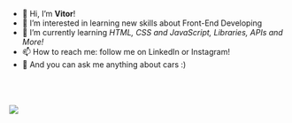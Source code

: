 - 👋 Hi, I’m <strong>Vitor</strong>! 
- 👀 I’m interested in learning new skills about Front-End Developing
- 🌱 I’m currently learning <em>HTML, CSS and JavaScript, Libraries, APIs and More!</em>
- 📫 How to reach me: follow me on LinkedIn or Instagram!
- 🚗 And you can ask me anything about cars :)

<br>


<div align="center">
  	<img src="https://img.shields.io/badge/HTML5-E34F26?style=for-the-badge&logo=html5&logoColor=white" alt="">
    <img src="https://img.shields.io/badge/CSS3-1572B6?style=for-the-badge&logo=css3&logoColor=white" alt="">
    <img src="https://img.shields.io/badge/JavaScript-323330?style=for-the-badge&logo=javascript&logoColor=F7DF1E" alt="">
    <img src="https://img.shields.io/badge/React-20232A?style=for-the-badge&logo=react&logoColor=61DAFB" alt="">
    <img src="https://img.shields.io/badge/SASS-hotpink.svg?style=for-the-badge&logo=SASS&logoColor=white" alt="">
  </div>
  <br>

                                                                                                                     
  
 
<div> 
 <a href="https://www.linkedin.com/in/vitor-aragone-64aa20188/" target="_blank"><img src="https://img.shields.io/badge/-LinkedIn-%230077B5?style=for-the-badge&logo=linkedin&logoColor=white" target="_blank"></a> 
</div>
<!---
VitorAragone/VitorAragone is a ✨ special ✨ repository because its `README.md` (this file) appears on your GitHub profile.
You can click the Preview link to take a look at your changes.
--->
